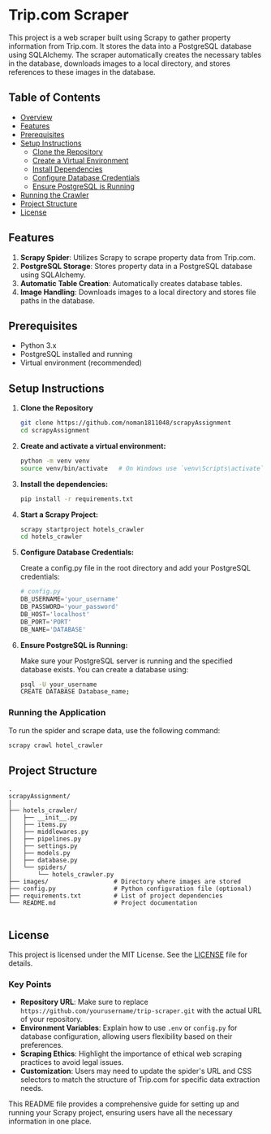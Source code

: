 # Trip.com Scraper

This project is a web scraper built using Scrapy to gather property information from Trip.com. It stores the data into a PostgreSQL database using SQLAlchemy. The scraper automatically creates the necessary tables in the database, downloads images to a local directory, and stores references to these images in the database.

## Table of Contents

- [Overview](#overview)
- [Features](#features)
- [Prerequisites](#prerequisites)
- [Setup Instructions](#setup-instructions)
  - [Clone the Repository](#clone-the-repository)
  - [Create a Virtual Environment](#create-a-virtual-environment)
  - [Install Dependencies](#install-dependencies)
  - [Configure Database Credentials](#configure-database-credentials)
  - [Ensure PostgreSQL is Running](#ensure-postgresql-is-running)
- [Running the Crawler](#running-the-crawler)
- [Project Structure](#project-structure)
- [License](#license)

## Features

1. **Scrapy Spider**: Utilizes Scrapy to scrape property data from Trip.com.
2. **PostgreSQL Storage**: Stores property data in a PostgreSQL database using SQLAlchemy.
3. **Automatic Table Creation**: Automatically creates database tables.
4. **Image Handling**: Downloads images to a local directory and stores file paths in the database.

## Prerequisites

- Python 3.x
- PostgreSQL installed and running
- Virtual environment (recommended)

## Setup Instructions

1. **Clone the Repository**

   ```bash
   git clone https://github.com/noman1811048/scrapyAssignment
   cd scrapyAssignment

   ```

2. **Create and activate a virtual environment:**

   ```bash
   python -m venv venv
   source venv/bin/activate   # On Windows use `venv\Scripts\activate`
   ```

3. **Install the dependencies:**

   ```bash
   pip install -r requirements.txt
   ```

4. **Start a Scrapy Project:**

   ```bash
   scrapy startproject hotels_crawler
   cd hotels_crawler
   ```

5. **Configure Database Credentials:**

   Create a config.py file in the root directory and add your PostgreSQL credentials:

   ```python
   # config.py
   DB_USERNAME='your_username'
   DB_PASSWORD='your_password'
   DB_HOST='localhost'
   DB_PORT='PORT'
   DB_NAME='DATABASE'
   ```

6. **Ensure PostgreSQL is Running:**

   Make sure your PostgreSQL server is running and the specified database exists. You can create a database using:

   ```bash
   psql -U your_username
   CREATE DATABASE Database_name;
   ```

### Running the Application

To run the spider and scrape data, use the following command:

```bash
scrapy crawl hotel_crawler
```

## Project Structure

```
.
scrapyAssignment/
│
├── hotels_crawler/
│   ├── __init__.py
│   ├── items.py
│   ├── middlewares.py
│   ├── pipelines.py
│   ├── settings.py
│   ├── models.py
│   ├── database.py
│   └── spiders/
│       └── hotels_crawler.py
├── images/                  # Directory where images are stored
├── config.py                # Python configuration file (optional)
├── requirements.txt         # List of project dependencies
└── README.md                # Project documentation


```

## License

This project is licensed under the MIT License. See the [LICENSE](LICENSE) file for details.

### Key Points

- **Repository URL**: Make sure to replace `https://github.com/yourusername/trip-scraper.git` with the actual URL of your repository.
- **Environment Variables**: Explain how to use `.env` or `config.py` for database configuration, allowing users flexibility based on their preferences.
- **Scraping Ethics**: Highlight the importance of ethical web scraping practices to avoid legal issues.
- **Customization**: Users may need to update the spider's URL and CSS selectors to match the structure of Trip.com for specific data extraction needs.

This README file provides a comprehensive guide for setting up and running your Scrapy project, ensuring users have all the necessary information in one place.
